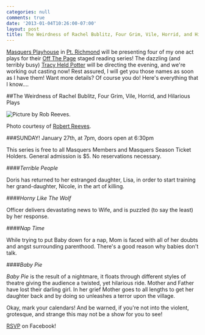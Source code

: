 ```yaml
---
categories: null
comments: true
date: '2013-01-04T10:26:00-07:00'
layout: post
title: The Weirdness of Rachel Bublitz, Four Grim, Vile, Horrid, and Hilarious Plays
---
```


[Masquers Playhouse](http://www.masquers.org/) in [Pt. Richmond](https://maps.google.com/maps?q=105+Park+Place,+Point+Richmond,+CA+94801-3922&ie=UTF-8&hq=&hnear=0x808582cf3671b48d:0xe4c8dd7ad425848b,105+Park+Pl,+Richmond,+CA+94801&gl=us&ei=UR_nUOr8LqjGiwKEiYHABQ&ved=0CDMQ8gEwAA) will be presenting four of my one act plays for their [Off The Page](http://www.masquers.org/?page_id=203) staged reading series! The dazzling (and terribly busy) [Tracy Held Potter](http://www.allterraintheater.org/?q=node/2) will be directing the evening, and we're working out casting now! Rest assured, I will get you those names as soon as I have them! Want more details? Of course you do! Here's everything that I know....

##The Weirdness of Rachel Bublitz, Four Grim, Vile, Horrid, and Hilarious Plays

![Picture by Rob Reeves.](/images/creepy.jpeg)

Photo courtesy of [Robert Reeves](http://suckypictures.blogspot.com/?zx=da79e9239054d5d).

###SUNDAY! January 27th, at 7pm, doors open at 6:30pm

This series is free to all Masquers Members and Masquers Season Ticket Holders. General admission is $5. No reservations necessary. 

####*Terrible People*

Doris has returned to her estranged daughter, Lisa, in order to start training her grand-daughter, Nicole, in the art of killing.

####*Horny Like The Wolf*

Officer delivers devastating news to Wife, and is puzzled (to say the least) by her response.

####*Nap Time*

While trying to put Baby down for a nap, Mom is faced with all of her doubts and angst surrounding parenthood. There's a good reason why babies don't talk.

####*Baby Pie*

*Baby Pie* is the result of a nightmare, it floats through different styles of theatre giving the audience a twisted, yet hilarious ride. Mother and Father have lost their darling girl. In her grief Mother goes to all lengths to get her daughter back and by doing so unleashes a terror upon the village.

Okay, mark your calendars! And be warned, if you're not into the violent, grotesque, and strange this may not be a show for you to see!

[RSVP](https://www.facebook.com/events/442783652441810/permalink/442783655775143/?notif_t=like) on Facebook!